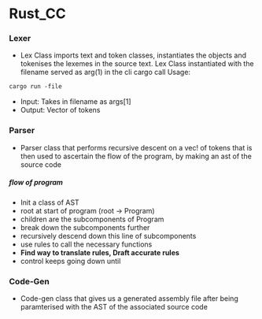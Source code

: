 # Rust_CC

### Lexer

- Lex Class imports text and token classes, instantiates the objects and
tokenises the lexemes in the source text. Lex Class instantiated with the filename served as arg(1) in the cli cargo call
Usage:

```markdown
cargo run -file 
```

- Input: Takes in filename as args[1]
- Output: Vector of tokens

### Parser

- Parser class that performs recursive descent on a vec! of tokens that is then used to ascertain the flow of the program, by making an ast of the source code 
##### flow of program 
- Init a class of AST 
 - root at start of program (root -> Program)
 - children are the subcomponents of Program
 - break down the subcomponents further
 - recursively descend down this line of subcomponents
 - use rules to call the necessary functions
 - **Find way to translate rules, Draft accurate rules**
 - control keeps going down until 

### Code-Gen
- Code-gen class that gives us a generated assembly file after being paramterised with the AST of the associated source code